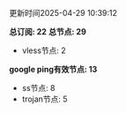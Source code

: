 更新时间2025-04-29 10:39:12

**总订阅: 22**
**总节点: 29**
- vless节点: 2

**google ping有效节点: 13**
- ss节点: 8
- trojan节点: 5
